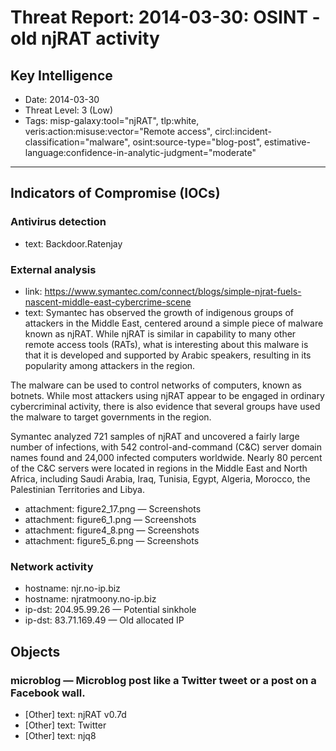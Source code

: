 # Threat Report: 2014-03-30: OSINT - old njRAT activity


## Key Intelligence
* Date: 2014-03-30
* Threat Level: 3 (Low)
* Tags: misp-galaxy:tool="njRAT", tlp:white, veris:action:misuse:vector="Remote access", circl:incident-classification="malware", osint:source-type="blog-post", estimative-language:confidence-in-analytic-judgment="moderate"

---

## Indicators of Compromise (IOCs)
### Antivirus detection
* text: Backdoor.Ratenjay

### External analysis
* link: https://www.symantec.com/connect/blogs/simple-njrat-fuels-nascent-middle-east-cybercrime-scene
* text: Symantec has observed the growth of indigenous groups of attackers in the Middle East, centered around a simple piece of malware known as njRAT. While njRAT is similar in capability to many other remote access tools (RATs), what is interesting about this malware is that it is developed and supported by Arabic speakers, resulting in its popularity among attackers in the region.

The malware can be used to control networks of computers, known as botnets. While most attackers using njRAT appear to be engaged in ordinary cybercriminal activity, there is also evidence that several groups have used the malware to target governments in the region.

Symantec analyzed 721 samples of njRAT and uncovered a fairly large number of infections, with 542 control-and-command (C&C) server domain names found and 24,000 infected computers worldwide. Nearly 80 percent of the C&C servers were located in regions in the Middle East and North Africa, including Saudi Arabia, Iraq, Tunisia, Egypt, Algeria, Morocco, the Palestinian Territories and Libya.
* attachment: figure2_17.png — Screenshots
* attachment: figure6_1.png — Screenshots
* attachment: figure4_8.png — Screenshots
* attachment: figure5_6.png — Screenshots

### Network activity
* hostname: njr.no-ip.biz
* hostname: njratmoony.no-ip.biz
* ip-dst: 204.95.99.26 — Potential sinkhole
* ip-dst: 83.71.169.49 — Old allocated IP

## Objects
### microblog — Microblog post like a Twitter tweet or a post on a Facebook wall.
* [Other] text: njRAT v0.7d
* [Other] text: Twitter
* [Other] text: njq8
